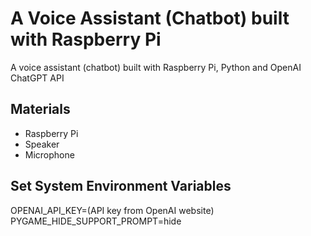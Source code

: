 # A Voice Assistant (Chatbot) built with Raspberry Pi

A voice assistant (chatbot) built with Raspberry Pi, Python and OpenAI ChatGPT API

## Materials 

* Raspberry Pi
* Speaker
* Microphone 

## Set System Environment Variables 

OPENAI_API_KEY=(API key from OpenAI website)   
PYGAME_HIDE_SUPPORT_PROMPT=hide

